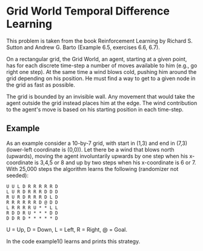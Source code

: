 # Grid World Temporal Difference Learning

This problem is taken from the book Reinforcement Learning by Richard S. Sutton and Andrew G. Barto (Example 6.5, exercises 6.6, 6.7).

On a rectangular grid, the Grid World, an agent, starting at a given point, has for each discrete time-step a number of moves available to him (e.g., go right one step). At the same time a wind blows cold, pushing him around the grid depending on his position. He must find a way to get to a given node in the grid as fast as possible. 

The grid is bounded by an invisible wall. Any movement that would take the agent outside the grid instead places him at the edge. The wind contribution to the agent's move is based on his starting position in each time-step.

## Example
As an example consider a 10-by-7 grid, with start in (1,3) and end in (7,3) (lower-left coordinate is (0,0)). Let there be a wind that blows north (upwards), moving the agent involuntarily upwards by one step when his x-coordinate is 3,4,5 or 8 and up by two steps when his x-coordinate is 6 or 7. With 25,000 steps the algorithm learns the following (randomizer not seeded):

```
U U L D R R R R R D
L U R D R R R D D D
R U R D R R R D L D
R R R R R R D @ D D
L R R R R U * * L L
R D D R U * * * D D
D D R D * * * * * D
```

U = Up, D = Down, L = Left, R = Right, @ = Goal.

In the code example1() learns and prints this strategy.
